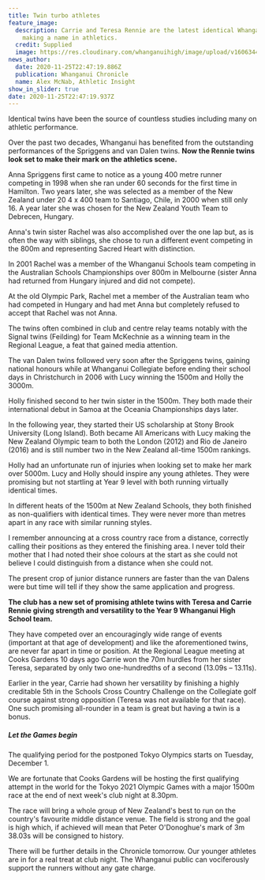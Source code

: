 ```yaml
---
title: Twin turbo athletes
feature_image:
  description: Carrie and Teresa Rennie are the latest identical Whanganui twins
    making a name in athletics.
  credit: Supplied
  image: https://res.cloudinary.com/whanganuihigh/image/upload/v1606344460/News/Carrie_and_Teresa_Rennie_._Chron_26.11.20.jpg
news_author:
  date: 2020-11-25T22:47:19.886Z
  publication: Whanganui Chronicle
  name: Alex McNab, Athletic Insight
show_in_slider: true
date: 2020-11-25T22:47:19.937Z
---
```

Identical twins have been the source of countless studies including many on athletic performance.

Over the past two decades, Whanganui has benefited from the outstanding performances of the Spriggens and van Dalen twins. **Now the Rennie twins look set to make their mark on the athletics scene.**

Anna Spriggens first came to notice as a young 400 metre runner competing in 1998 when she ran under 60 seconds for the first time in Hamilton. Two years later, she was selected as a member of the New Zealand under 20 4 x 400 team to Santiago, Chile, in 2000 when still only 16. A year later she was chosen for the New Zealand Youth Team to Debrecen, Hungary.

Anna's twin sister Rachel was also accomplished over the one lap but, as is often the way with siblings, she chose to run a different event competing in the 800m and representing Sacred Heart with distinction.

In 2001 Rachel was a member of the Whanganui Schools team competing in the Australian Schools Championships over 800m in Melbourne (sister Anna had returned from Hungary injured and did not compete).

At the old Olympic Park, Rachel met a member of the Australian team who had competed in Hungary and had met Anna but completely refused to accept that Rachel was not Anna.

The twins often combined in club and centre relay teams notably with the Signal twins (Feilding) for Team McKechnie as a winning team in the Regional League, a feat that gained media attention.

The van Dalen twins followed very soon after the Spriggens twins, gaining national honours while at Whanganui Collegiate before ending their school days in Christchurch in 2006 with Lucy winning the 1500m and Holly the 3000m.

Holly finished second to her twin sister in the 1500m. They both made their international debut in Samoa at the Oceania Championships days later.

In the following year, they started their US scholarship at Stony Brook University (Long Island). Both became All Americans with Lucy making the New Zealand Olympic team to both the London (2012) and Rio de Janeiro (2016) and is still number two in the New Zealand all-time 1500m rankings.

Holly had an unfortunate run of injuries when looking set to make her mark over 5000m. Lucy and Holly should inspire any young athletes. They were promising but not startling at Year 9 level with both running virtually identical times.

In different heats of the 1500m at New Zealand Schools, they both finished as non-qualifiers with identical times. They were never more than metres apart in any race with similar running styles.

I remember announcing at a cross country race from a distance, correctly calling their positions as they entered the finishing area. I never told their mother that I had noted their shoe colours at the start as she could not believe I could distinguish from a distance when she could not.

The present crop of junior distance runners are faster than the van Dalens were but time will tell if they show the same application and progress.

**The club has a new set of promising athlete twins with Teresa and Carrie Rennie giving strength and versatility to the Year 9 Whanganui High School team.**

They have competed over an encouragingly wide range of events (important at that age of development) and like the aforementioned twins, are never far apart in time or position. At the Regional League meeting at Cooks Gardens 10 days ago Carrie won the 70m hurdles from her sister Teresa, separated by only two one-hundredths of a second (13.09s – 13.11s).

Earlier in the year, Carrie had shown her versatility by finishing a highly creditable 5th in the Schools Cross Country Challenge on the Collegiate golf course against strong opposition (Teresa was not available for that race). One such promising all-rounder in a team is great but having a twin is a bonus.

##### Let the Games begin

The qualifying period for the postponed Tokyo Olympics starts on Tuesday, December 1.

We are fortunate that Cooks Gardens will be hosting the first qualifying attempt in the world for the Tokyo 2021 Olympic Games with a major 1500m race at the end of next week's club night at 8.30pm.

The race will bring a whole group of New Zealand's best to run on the country's favourite middle distance venue. The field is strong and the goal is high which, if achieved will mean that Peter O'Donoghue's mark of 3m 38.03s will be consigned to history.

There will be further details in the Chronicle tomorrow. Our younger athletes are in for a real treat at club night. The Whanganui public can vociferously support the runners without any gate charge.